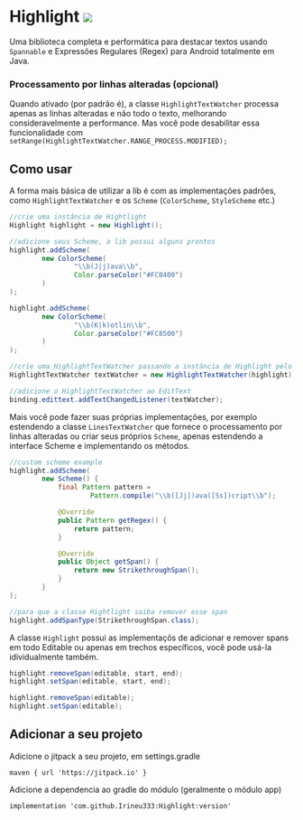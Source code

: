 # Highlight [![](https://jitpack.io/v/Irineu333/Highlight.svg)](https://jitpack.io/#Irineu333/Highlight)

Uma biblioteca completa e performática para destacar textos usando `Spannable` e Expressões Regulares (Regex) para Android totalmente em Java.

### Processamento por linhas alteradas (opcional)
Quando ativado (por padrão é), a classe ``HighlightTextWatcher`` processa apenas as linhas alteradas e não todo o texto, melhorando consideravelmente a performance. Mas você pode desabilitar essa funcionalidade com ``setRange(HighlightTextWatcher.RANGE_PROCESS.MODIFIED);``

## Como usar

A forma mais básica de utilizar a lib é com as implementações padrões, como ``HighlightTextWatcher`` e os ``Scheme`` (``ColorScheme``, ``StyleScheme`` etc.)
``` java
//crie uma instância de Hightlight
Highlight highlight = new Highlight();

//adicione seus Scheme, a lib possui alguns prontos
highlight.addScheme(
        new ColorScheme(
                "\\b(J|j)ava\\b",
                Color.parseColor("#FC0400")
        )
);

highlight.addScheme(
        new ColorScheme(
                "\\b(K|k)otlin\\b",
                Color.parseColor("#FC8500")
        )
);

//crie uma HighlightTextWatcher passando a instância de Highlight pelo construtor
HighlightTextWatcher textWatcher = new HighlightTextWatcher(highlight);

//adicione o HighlightTextWatcher ao EditText
binding.edittext.addTextChangedListener(textWatcher);
 ```
 
 Mais você pode fazer suas próprias implementações, por exemplo estendendo a classe ``LinesTextWatcher`` que fornece o processamento por linhas alteradas ou criar seus próprios ``Scheme``, apenas estendendo a interface Scheme e implementando os métodos.
``` java
//custom scheme example
highlight.addScheme(
        new Scheme() {
            final Pattern pattern =
                    Pattern.compile("\\b([Jj])ava([Ss])cript\\b");

            @Override
            public Pattern getRegex() {
                return pattern;
            }

            @Override
            public Object getSpan() {
                return new StrikethroughSpan();
            }
        }
);

//para que a classe Hightlight saiba remover esse span
highlight.addSpanType(StrikethroughSpan.class);
```

A classe ``Highlight`` possui as implementaçõs de adicionar e remover spans em todo Editable ou apenas em trechos específicos, você pode usá-la idividualmente também.

``` java
highlight.removeSpan(editable, start, end);
highlight.setSpan(editable, start, end);

highlight.removeSpan(editable);
highlight.setSpan(editable);
```

## Adicionar a seu projeto


Adicione o jitpack a seu projeto, em settings.gradle
```
maven { url 'https://jitpack.io' }
```

Adicione a dependencia ao gradle do módulo (geralmente o módulo app)
```
implementation 'com.github.Irineu333:Highlight:version'
```
